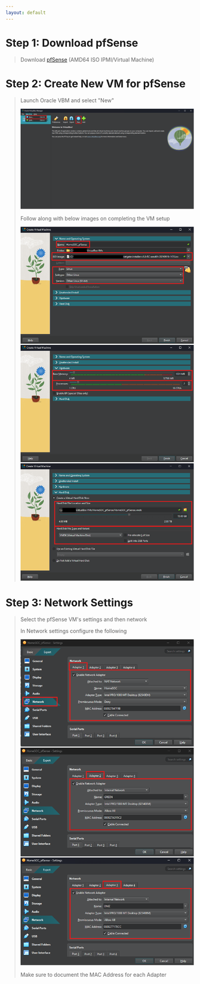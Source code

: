 ```yaml
---
layout: default
---
```


# Step 1: Download pfSense

> Download [pfSense](https://www.pfsense.org/download/) (AMD64 ISO IPMI/Virtual Machine)

# Step 2: Create New VM for pfSense

> Launch Oracle VBM and select "New"
> 
> <img src="pfSenseSetup/assets/Creating New VM.png">
>
> Follow along with below images on completing the VM setup
>
> <img src="pfSenseSetup/assets/pfSense Config 1.png">
>
> <img src="pfSenseSetup/assets/pfSense Config 2.png">
>
> <img src="pfSenseSetup/assets/pfSense Config 3.png">

# Step 3: Network Settings

> Select the pfSense VM's settings and then network
>
> In Network settings configure the following
>
> <img src="pfSenseSetup/assets/pfSense Network 2.png">
>
> <img src="pfSenseSetup/assets/pfSense Network 3.png">
>
> <img src="pfSenseSetup/assets/pfSense Network 4.png">
>
> Make sure to document the MAC Address for each Adapter
